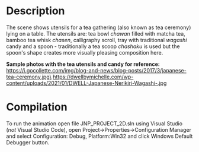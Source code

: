 # Description

The scene shows utensils for a tea gathering (also known as tea ceremony) lying on a table. The utensils are: tea bowl *chawan* filled with matcha tea, bamboo tea whisk *chasen*, calligraphy scroll, tray with traditional *wagashi* candy and a spoon - traditionally a tea scoop *chashaku* is used but the spoon's shape creates more visually pleasing composition here.

**Sample photos with the tea utensils and candy for reference:**\
https://i.gocollette.com/img/blog-and-news/blog-posts/2017/3/japanese-tea-ceremony.jpg\
https://dwellbymichelle.com/wp-content/uploads/2021/01/DWELL-Japanese-Nerikiri-Wagashi-.jpg

# Compilation

To run the animation open file JNP_PROJECT_2D.sln using Visual Studio (*not* Visual Studio Code), open Project->Properties->Configuration Manager and select Configuration: Debug, Platform:Win32 and click Windows Default Debugger button.
